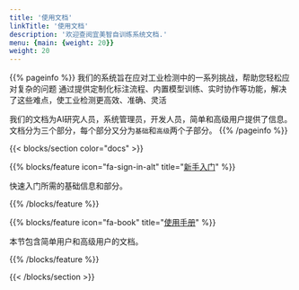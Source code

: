 ```yaml
---
title: '使用文档'
linkTitle: '使用文档'
description: '欢迎查阅宜美智自训练系统文档.'
menu: {main: {weight: 20}}
weight: 20
---
```


{{% pageinfo %}}
我们的系统旨在应对工业检测中的一系列挑战，帮助您轻松应对复杂的问题
通过提供定制化标注流程、内置模型训练、实时协作等功能，解决了这些难点，使工业检测更高效、准确、灵活


我们的文档为AI研究人员，系统管理员，开发人员，简单和高级用户提供了信息。
文档分为三个部分，每个部分又分为`基础`和`高级`两个子部分。
{{% /pageinfo %}}

<section id="docs">

{{< blocks/section color="docs" >}}

{{% blocks/feature icon="fa-sign-in-alt" title="[新手入门](/docs/getting_started/)" %}}

快速入门所需的基础信息和部分。

{{% /blocks/feature %}}

<!--lint disable maximum-line-length-->

{{% blocks/feature icon="fa-book" title="[使用手册](/docs/manual/)" %}}

本节包含简单用户和高级用户的文档。

{{% /blocks/feature %}}



{{< /blocks/section >}}

</section>
